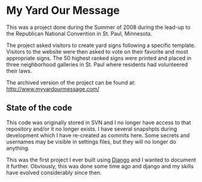 # My Yard Our Message

This was a project done during the Summer of 2008 during the lead-up to the Republican National Convention in St. Paul, Minnesota. 

The project asked visitors to create yard signs following a specific template. Visitors to the website were then asked to vote on their favorite and most appropriate signs. The 50 highest ranked signs were printed and placed in three neighborhood galleries in St. Paul where residents had volunteered their laws. 

The archived version of the project can be found at: http://www.myyardourmessage.com/

## State of the code

This code was originally stored in SVN and I no longer have access to that repository and/or it no longer exists. I have several snapshpts during development which I have re-created as commits here. Some secrets and usernames may be visible in settings files, but they will no longer do anything. 

This was the first project I ever built using [Django](https://www.djangoproject.com/) and I wanted to document it further. Obviously, this was done some time ago and django and my skills have evolved considerably since then. 
